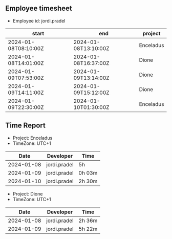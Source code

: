 ## Employee timesheet

- Employee id: jordi.pradel

| start                | end                  | project   |
|----------------------|----------------------|-----------|
| 2024-01-08T08:10:00Z | 2024-01-08T13:10:00Z | Enceladus |
| 2024-01-08T14:01:00Z | 2024-01-08T16:37:00Z | Dione     |
| 2024-01-09T07:53:00Z | 2024-01-09T13:14:00Z | Dione     |
| 2024-01-09T14:11:00Z | 2024-01-09T15:12:00Z | Dione     |
| 2024-01-09T22:30:00Z | 2024-01-10T01:30:00Z | Enceladus |

## Time Report

- Project: Enceladus
- TimeZone: UTC+1

| Date       | Developer    | Time   |
|------------|--------------|--------|
| 2024-01-08 | jordi.pradel | 5h     |
| 2024-01-09 | jordi.pradel | 0h 03m |
| 2024-01-10 | jordi.pradel | 2h 30m |

- Project: Dione
- TimeZone: UTC+1

| Date       | Developer    | Time   |
|------------|--------------|--------|
| 2024-01-08 | jordi.pradel | 2h 36m |
| 2024-01-09 | jordi.pradel | 5h 22m |
